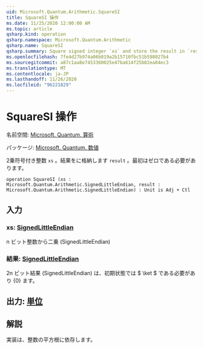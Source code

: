 ```yaml
---
uid: Microsoft.Quantum.Arithmetic.SquareSI
title: SquareSI 操作
ms.date: 11/25/2020 12:00:00 AM
ms.topic: article
qsharp.kind: operation
qsharp.namespace: Microsoft.Quantum.Arithmetic
qsharp.name: SquareSI
qsharp.summary: Square signed integer `xs` and store the result in `result`, which must be zero initially.
ms.openlocfilehash: 7fe4d27b974a06b019a2b15710fbc51b598027b4
ms.sourcegitcommit: a87c1aa8e7453360025e47ba614f25b02ea84ec3
ms.translationtype: MT
ms.contentlocale: ja-JP
ms.lasthandoff: 11/26/2020
ms.locfileid: "96221829"
---
```

# <a name="squaresi-operation"></a>SquareSI 操作

名前空間: [Microsoft. Quantum. 算術](xref:Microsoft.Quantum.Arithmetic)

パッケージ: [Microsoft. Quantum. 数値](https://nuget.org/packages/Microsoft.Quantum.Numerics)


2乗符号付き整数 `xs` 。結果をに格納します `result` 。最初はゼロである必要があります。

```qsharp
operation SquareSI (xs : Microsoft.Quantum.Arithmetic.SignedLittleEndian, result : Microsoft.Quantum.Arithmetic.SignedLittleEndian) : Unit is Adj + Ctl
```


## <a name="input"></a>入力

### <a name="xs--signedlittleendian"></a>xs: [SignedLittleEndian](xref:Microsoft.Quantum.Arithmetic.SignedLittleEndian)

n ビット整数から二乗 (SignedLittleEndian)


### <a name="result--signedlittleendian"></a>結果: [SignedLittleEndian](xref:Microsoft.Quantum.Arithmetic.SignedLittleEndian)

2n ビット結果 (SignedLittleEndian) は、初期状態では $ \ket $ である必要があり {0} ます。



## <a name="output--unit"></a>出力: [単位](xref:microsoft.quantum.lang-ref.unit)



## <a name="remarks"></a>解説

実装は、整数の平方根に依存します。